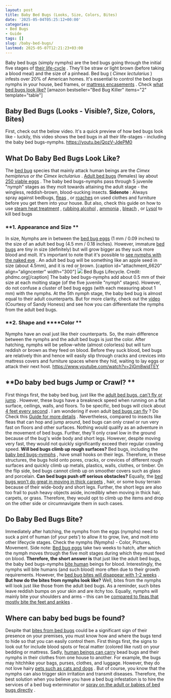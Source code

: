 ```yaml
---
layout: post
title: Baby Bed Bugs (Looks, Size, Colors, Bites)
date: '2025-05-04T05:25:12+00:00'
categories:
- Bed Bugs
- Guide
tags: []
slug: /baby-bed-bugs/
lastmod: 2025-05-07T12:21:23+03:00
---
```


Baby bed bugs (simply nymphs) are the bed bugs going through the initial five stages of
[their life-cycle](https://www.epa.gov/bedbugs/bed-bugs-appearance-and-life-cycle)
.
They'll be straw or light brown (before taking a blood meal) and the size of a pinhead. Bed bug (
*Cimex lectularius*
) infests over 20% of American homes.
It's essential to control the bed bugs nymphs in your house, bed frames, or
[mattress encasements](https://pestpolicy.com/best-bed-bug-mattress-encasements/)
. Check
[what bed bugs look like?](https://pestpolicy.com/pictures-of-bed-bugs/)
[amazon bestseller="Bed Bug Killer" items="2" template="table"]
## Baby Bed Bugs (Looks - Visible?, Size, Colors, Bites)
First, check out the below video. It's a quick preview of how bed bugs look like - luckily, this video shows the bed bugs in all their life-stages - including the baby bed bugs-nymphs.
https://youtu.be/QozV-JdePM0
## **What Do Baby Bed Bugs Look Like?**
The
[bed bug](https://pestpolicy.com/bed-bugs-vs-mites/)
species that mainly attack human beings are the
*Cimex hemipterus or the Cimex lectularius*
.
[Adult bed bugs](https://www.epa.gov/bedbugs)
(females) lay about
[250 viable eggs](https://extension.umn.edu/biting-insects/bed-bugs)
.
The baby bed bugs-nymphs pass through 5 juvenile "nymph" stages as they molt towards attaining the adult stage - the wingless, reddish-brown, blood-sucking insects.
**Sidenote**
: Always spray against bedbugs,
[fleas](https://pestpolicy.com/best-flea-spray-for-yard/)
, or
[roaches](https://pestpolicy.com/best-roach-killer-for-apartments/)
on used clothes and furniture before you get them into your house. But also, check this guide on how to use
[steam heat treatment](https://pestpolicy.com/best-bed-bug-steamer/)
,
[rubbing alcohol](https://pestpolicy.com/does-rubbing-alcohol-kill-bed-bugs/)
,
[ammonia](https://pestpolicy.com/does-ammonia-kill-bed-bugs/)
,
[bleach](https://pestpolicy.com/does-bleach-kill-bed-bugs/)
, or
[Lysol](https://pestpolicy.com/does-lysol-kill-bed-bugs/)
to kill bed bugs
### **1. Appearance and Size **
In size, Nymphs are in between the
[bed bug eggs](https://pestpolicy.com/bed-bug-eggs/)
(1 mm / 0.09 inches) to the size of an adult bed bug (4.5 mm / 0.18 inches).
However, immature
[bed bugs](https://pestpolicy.com/what-does-bed-bug-poop-look-like/)
are tiny in size (definitely) but will grow bigger as they suck more blood and molt.
It's important to note that it's possible to
[see nymphs with the naked eye](https://pestpolicy.com/can-you-see-bed-bugs/)
. An adult bed bug will be something like an apple seed in size (about 4.5mm), and it is red or brown.
[caption id="attachment_6620" align="aligncenter" width="300"]
![](/assets/img/img/)
Bed Bugs Lifecycle. Credit: phdmc.org[/caption]
The baby bed bugs-nymphs add about 0.5 mm of their size at each molting stage (of the five juvenile "nymph" stages). However, do not confuse a cluster of bed bug eggs (with each measuring about 1 mm) with the nymphs.
At the 5th nymph stage, the baby bed bug is almost equal to their adult counterparts. But for more clarity, check out the
[video](https://www.youtube.com/watch?v=xLhL09m5oDM)
(Courtesy of Sandy Honess) and see how you can differentiate the nymphs from the adult bed bugs.
### **2. Shape and ****Color **
Nymphs have an oval just like their counterparts. So, the main difference between the nymphs and the adult bed bugs is just the color. After hatching, nymphs will be yellow-white (almost colorless) but will turn reddish or brown as they feed on blood.
Before they suck blood, bed bugs are relatively thin and hence will easily slip through cracks and crevices into mattress covers and furniture spaces where they hid, waiting to lay eggs or attack their next host.
https://www.youtube.com/watch?v=2jGm8widTEY
## **Do baby bed bugs Jump or Crawl? **
First things first, the baby bed bug, just like the
[adult bed bugs, can't fly or jump](https://pestpolicy.com/do-bed-bugs-jump/)
. However, these bugs have a breakneck speed when running on a flat surface, ceilings, walls, and floors.
To be specific, bed bugs will clock about
[4 feet every second](https://www.terminix.com/bed-bug-control/behavior/do-bed-bugs-jump/)
. I am wondering if even adult
[bed bugs can fly](https://pestpolicy.com/do-bed-bugs-have-wings/)
? Do Check this
[Guide for more details](https://pestpolicy.com/do-bed-bugs-fly/)
.
Nevertheless, compared to insects like fleas that can hop and jump around, bed bugs can only crawl or run very fast on floors and other surfaces. Nothing would qualify as an adventure in the movement of bed bugs.
Further, they'll only crawl low in the ground because of the bug's wide body and short legs. However, despite moving very fast, they would not quickly significantly exceed their regular crawling speed.
**Will bed bugs climb up rough surfaces?**
Bed bugs, including the
[baby bed bugs-nymphs](https://pestpolicy.com/what-causes-bed-bugs/)
, have small hooks on their legs. Therefore, in these structures, the bugs hold onto pores, cracks, or crevices of different rough surfaces and quickly climb up metals, plastics, walls, clothes, or timber. On the flip side, bed bugs cannot climb up on smoother covers such as glass and porcelain.
**Can bed bugs push off serious obstacles?**
Equally, the
[bed bugs won’t do great in moving in thick carpets](https://pestpolicy.com/can-bed-bugs-live-in-carpet/)
, hair, or some busy terrain because of their wide-body and short legs.
Further, the short legs are also too frail to push heavy objects aside, incredibly when moving in thick hair, carpets, or grass. Therefore, they would opt to climb up the items and drop on the other side or circumnavigate them in such cases.
## **Do Baby Bed Bugs Bite?**
Immediately after hatching, the nymphs from the eggs (nymphs) need to suck a pint of human (of your pets’) to allow it to grow, live, and molt into other lifecycle stages.
Check the nymphs (Nymphs) - Color, Pictures, Movement. Side note:
[Bed bug eggs](https://pestpolicy.com/are-bed-bug-eggs-hard-or-soft/)
take two weeks to hatch, after which the nymph moves through the five molt stages during which they must feed on blood.
**Therefore, the short answer is**
that just like the adult bed bugs, the baby bed bugs-nymphs
[bite human](https://pestpolicy.com/do-fleas-bite-humans/)
beings for blood. Interestingly, the nymphs will bite humans (and such blood) more often due to their growth requirements. However, the
[bed bug bites will disappear with 1-2 weeks](https://pestpolicy.com/how-long-do-bed-bug-bites-last/)
.
**But how do the bites from nymphs look like?**
Well, bites from the nymphs will look just like those from the adult bed bugs. As a reminder, such bites leave reddish bumps on your skin and are itchy too. Equally, nymphs will mainly bite your shoulders and arms – this can be
[compared to fleas that mostly bite the feet and ankles](https://pestpolicy.com/flea-bites-vs-bed-bug-bites/)
.
## **Where can baby bed bugs be found?**
Despite that
[bites from bed bugs](https://pestpolicy.com/bed-bug-bites-vs-mosquito-bites/)
could be a significant sign of their presence on your premises, you must know how and where the bugs tend to hide so that you can easily control them.
First things first, the signs to look out for include blood spots or fecal matter (colored like rust) on your bedding or mattress.
Sadly,
[human beings can carry](https://pestpolicy.com/can-humans-carry-fleas-from-one-home-to-another/)
bead bugs and their nymphs in their clothes from one house to another. For example, the bugs may hitchhike your bags, purses, clothes, and luggage. However, they do not love hairy
[pets such as cats and dogs](https://pestpolicy.com/what-is-blep-in-pets-cats-and-dogs/)
.
But of course, you know that the nymphs can also trigger skin irritation and transmit diseases. Therefore, the best solution when you believe you have a bed bug infestation is to hire the services of a bed bug exterminator or
[spray on the adult or babies of bed bugs directly](https://pestpolicy.com/best-bed-bug-spray/)
.

